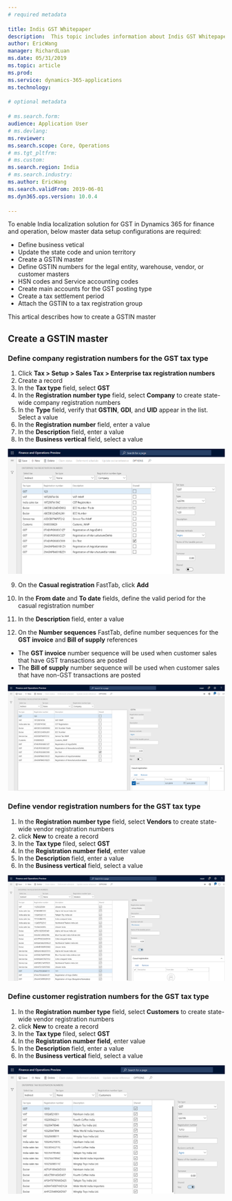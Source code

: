 ```yaml
---
# required metadata

title: Indis GST Whitepaper
description:  This topic includes information about Indis GST Whitepaper in Microsoft Dynamics 365 for Finance and Operations.
author: EricWang
manager: RichardLuan
ms.date: 05/31/2019
ms.topic: article
ms.prod: 
ms.service: dynamics-365-applications
ms.technology: 

# optional metadata

# ms.search.form: 
audience: Application User
# ms.devlang: 
ms.reviewer: 
ms.search.scope: Core, Operations
# ms.tgt_pltfrm: 
# ms.custom: 
ms.search.region: India
# ms.search.industry: 
ms.author: EricWang
ms.search.validFrom: 2019-06-01
ms.dyn365.ops.version: 10.0.4

---
```


To enable India localization solution for GST in Dynamics 365 for finance and operation, below master data setup configurations are required:

- Define business vetical
- Update the state code and union territory
- Create a GSTIN master
- Define GSTIN numbers for the legal entity, warehouse, vendor, or customer masters
- HSN codes and Service accounting codes
- Create main accounts for the GST posting type
- Create a tax settlement period
- Attach the GSTIN to a tax registration group

This artical describes how to create a GSTIN master

## Create a GSTIN master

### Define company registration numbers for the GST tax type

1. Click **Tax > Setup > Sales Tax > Enterprise tax registration numbers**
2. Create a record
3. In the **Tax type** field, select **GST**
4. In the **Registration number type** field, select **Company** to create state-wide company registration numbers
5. In the **Type** field, verify that **GSTIN**, **GDI**, and **UID** appear in the list. Select a value
6. In the **Registration number** field, enter a value
7. In the **Description** field, enter a value
8. In the **Business vertical** field, select a value

![](media/GST-Whitepaper/IND-GST-GSTIN-1.png)

9. On the **Casual registration** FastTab, click **Add**

10. In the **From date** and **To date** fields, define the valid period for the casual registration number

11. In the **Description** field, enter a value

12. On the **Number sequences** FastTab, define number sequences for the **GST invoice** and **Bill of supply** references

   - The **GST invoice** number sequence will be used when customer sales that have GST transactions are posted
   - The **Bill of supply** number sequence will be used when customer sales that have non-GST transactions are posted

![](media/GST-Whitepaper/IND-GST-GSTIN-2.png)



### Define vendor registration numbers for the GST tax type

1. In the **Registration number type** field, select **Vendors** to create state-wide vendor registration numbers
2. click **New** to create a record
3. In the **Tax type** filed, select **GST**
4. In the **Registration number field**, enter value
5. In the **Description** field, enter a value
6. In the **Business vertical** field, select a value

![](media/GST-Whitepaper/IND-GST-GSTIN-3.png)



### Define customer registration numbers for the GST tax type

1. In the **Registration number type** field, select **Customers** to create state-wide vendor registration numbers
2. click **New** to create a record
3. In the **Tax type** filed, select **GST**
4. In the **Registration number field**, enter value
5. In the **Description** field, enter a value
6. In the **Business vertical** field, select a value

![](media/GST-Whitepaper/IND-GST-GSTIN-4.png)



